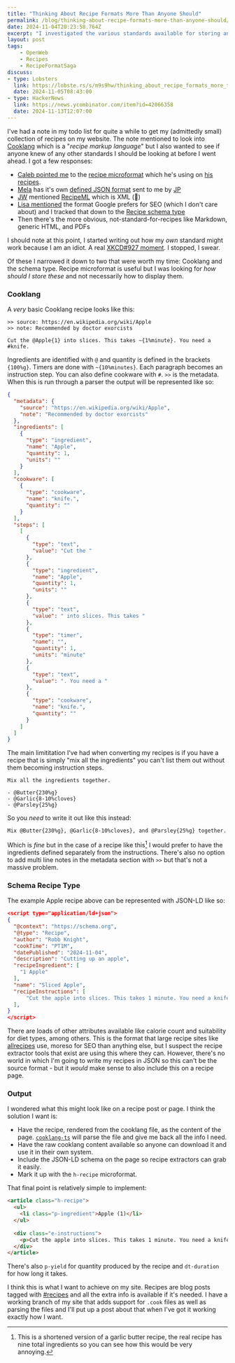 ```yaml
---
title: "Thinking About Recipe Formats More Than Anyone Should"
permalink: /blog/thinking-about-recipe-formats-more-than-anyone-should/index.html
date: 2024-11-04T20:23:58.764Z
excerpt: "I investigated the various standards available for storing and presenting recipes on the web"
layout: post
tags:
    - OpenWeb
    - Recipes
    - RecipeFormatSaga
discuss:
- type: Lobsters
  link: https://lobste.rs/s/m9s9hw/thinking_about_recipe_formats_more_than
  date: 2024-11-05T08:43:00
- type: HackerNews
  link: https://news.ycombinator.com/item?id=42066358
  date: 2024-11-13T12:07:00
---
```


I've had a note in my todo list for quite a while to get my (admittedly small) collection of recipes on my website. The note mentioned to look into [Cooklang](https://cooklang.org) which is a "_recipe markup language_" but I also wanted to see if anyone knew of any other standards I should be looking at before I went ahead. I got a few responses:

- [Caleb pointed me](https://pub.calebhearth.com/@caleb/113419235283396365) to the [recipe microformat](https://pub.calebhearth.com/@caleb/113419235283396365) which he's using on [his recipes](https://calebhearth.com/spiced-mead-cake).
- [Mela](https://mela.recipes) has it's own [defined JSON format](https://mela.recipes/fileformat/index.html) sent to me by [JP](https://hachyderm.io/@byjp/113421305181124540)
- [JW](https://social.stlouist.com/@jw/113419385141696407) mentioned [RecipeML](https://en.wikipedia.org/wiki/RecipeML) which is XML (🤮)
- [Lisa mentioned](https://writing.exchange/@medievalist/113419695154729301) the format Google prefers for SEO (which I don't care about) and I tracked that down to the [Recipe schema type](https://schema.org/Recipe)
- Then there's the more obvious, not-standard-for-recipes like Markdown, generic HTML, and PDFs

I should note at this point, I started writing out how my _own_ standard might work because I am an idiot. A real [XKCD#927 moment](https://xkcd.com/927/). I stopped, I swear.

Of these I narrowed it down to two that were worth my time: Cooklang and the schema type. Recipe microformat is useful but I was looking for _how should I store these_ and not necessarily how to display them.

### Cooklang

A _very_ basic Cooklang recipe looks like this:

```cooklang
>> source: https://en.wikipedia.org/wiki/Apple
>> note: Recommended by doctor exorcists

Cut the @Apple{1} into slices. This takes ~{1%minute}. You need a #knife.
```

Ingredients are identified with `@` and quantity is defined in the brackets `{100%g}`. Timers are done with `~{10%minutes}`. Each paragraph becomes an instruction step. You can also define cookware with `#`. `>>` is the metadata. When this is run through a parser the output will be represented like so:

```json
{
  "metadata": {
    "source": "https://en.wikipedia.org/wiki/Apple",
    "note": "Recommended by doctor exorcists"
  },
  "ingredients": [
    {
      "type": "ingredient",
      "name": "Apple",
      "quantity": 1,
      "units": ""
    }
  ],
  "cookware": [
    {
      "type": "cookware",
      "name": "knife.",
      "quantity": ""
    }
  ],
  "steps": [
    [
      {
        "type": "text",
        "value": "Cut the "
      },
      {
        "type": "ingredient",
        "name": "Apple",
        "quantity": 1,
        "units": ""
      },
      {
        "type": "text",
        "value": " into slices. This takes "
      },
      {
        "type": "timer",
        "name": "",
        "quantity": 1,
        "units": "minute"
      },
      {
        "type": "text",
        "value": ". You need a "
      },
      {
        "type": "cookware",
        "name": "knife.",
        "quantity": ""
      }
    ]
  ]
}
```

The main limititation I've had when converting my recipes is if you have a recipe that is simply "mix all the ingredients" you can't list them out without them becoming instruction steps.

```cooklang
Mix all the ingredients together.

- @Butter{230%g}
- @Garlic{8-10%cloves}
- @Parsley{25%g}
```

So you _need_ to write it out like this instead:

```cooklang
Mix @Butter{230%g}, @Garlic{8-10%cloves}, and @Parsley{25%g} together.
```

Which is _fine_ but in the case of a recipe like this[^1] I would prefer to have the ingredients defined separately from the instructions. There's also no option to add multi line notes in the metadata section with `>>` but that's not a massive problem.

### Schema Recipe Type

The example Apple recipe above can be represented with JSON-LD like so:

```json
<script type="application/ld+json">
{
  "@context": "https://schema.org",
  "@type": "Recipe",
  "author": "Robb Knight",
  "cookTime": "PT1M",
  "datePublished": "2024-11-04",
  "description": "Cutting up an apple",
  "recipeIngredient": [
    "1 Apple"
  ],
  "name": "Sliced Apple",
  "recipeInstructions": [
	  "Cut the apple into slices. This takes 1 minute. You need a knife."
  ],
}
</script>
```

There are loads of other attributes available like calorie count and suitability for diet types, among others. This is the format that large recipe sites like [allrecipes](https://www.allrecipes.com) use, moreso for SEO than anything else, but I suspect the recipe extractor tools that exist are using this where they can. However, there's no world in which I'm going to write my recipes in JSON so this can't be the source format - but it _would_ make sense to also include this on a recipe page.

### Output

I wondered what this might look like on a recipe post or page. I think the solution I want is:

- Have the recipe, rendered from the cooklang file, as the content of the page. [`cooklang-ts`](https://cooklang.github.io/cooklang-ts/) will parse the file and give me back all the info I need.
- Have the raw cooklang content available so anyone can download it and use it in their own system.
- Include the JSON-LD schema on the page so recipe extractors can grab it easily.
- Mark it up with the `h-recipe` microformat.

That final point is relatively simple to implement:

```html
<article class="h-recipe">  
  <ul>
    <li class="p-ingredient">Apple (1)</li>
  </ul>
  
  <div class="e-instructions">
    <p>Cut the apple into slices. This takes 1 minute. You need a knife.</p>
  </div>
</article>
```

There's also `p-yield` for quantity produced by the recipe and `dt-duration` for how long it takes.

I think this is what I want to achieve on my site. Recipes are blog posts tagged with [#recipes](https://rknight.me/blog/tags/recipes/) and all the extra info is available if it's needed. I have a working branch of my site that adds support for `.cook` files as well as parsing the files and I'll put up a post about that when I've got it working exactly how I want.

[^1]: This is a shortened version of a garlic butter recipe, the real recipe has nine total ingredients so you can see how this would be very annoying.